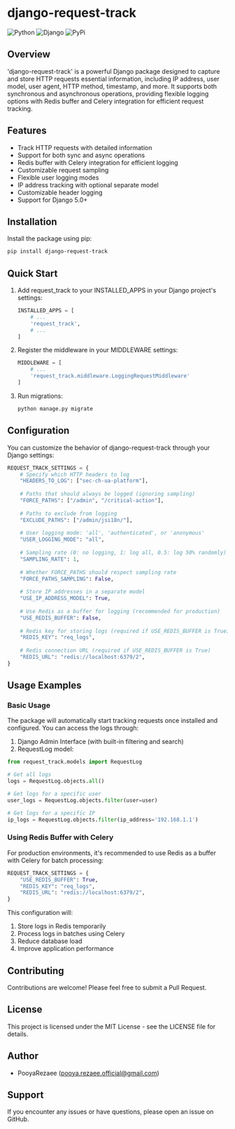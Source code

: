 # django-request-track
![Python](https://img.shields.io/badge/Python-FFD43B?style=for-the-badge&logo=python&logoColor=blue)
![Django](https://img.shields.io/badge/Django-092E20?style=for-the-badge&logo=django&logoColor=green)
![PyPi](https://img.shields.io/badge/pypi-3775A9?style=for-the-badge&logo=pypi&logoColor=white)

## Overview
'django-request-track' is a powerful Django package designed to capture and store HTTP requests essential information, including IP address, user model, user agent, HTTP method, timestamp, and more. It supports both synchronous and asynchronous operations, providing flexible logging options with Redis buffer and Celery integration for efficient request tracking.

## Features
- Track HTTP requests with detailed information
- Support for both sync and async operations
- Redis buffer with Celery integration for efficient logging
- Customizable request sampling
- Flexible user logging modes
- IP address tracking with optional separate model
- Customizable header logging
- Support for Django 5.0+

## Installation
Install the package using pip:
```bash
pip install django-request-track
```

## Quick Start
1. Add request_track to your INSTALLED_APPS in your Django project's settings:
    ```python
    INSTALLED_APPS = [
        # ...
        'request_track',
        # ...
    ]
    ```

2. Register the middleware in your MIDDLEWARE settings:
    ```python
    MIDDLEWARE = [
        # ...
        'request_track.middleware.LoggingRequestMiddleware'
    ]
    ```

3. Run migrations:
    ```bash
    python manage.py migrate
    ```

## Configuration
You can customize the behavior of django-request-track through your Django settings:

```python
REQUEST_TRACK_SETTINGS = {
    # Specify which HTTP headers to log
    "HEADERS_TO_LOG": ["sec-ch-ua-platform"],
    
    # Paths that should always be logged (ignoring sampling)
    "FORCE_PATHS": ["/admin", "/critical-action"],
    
    # Paths to exclude from logging
    "EXCLUDE_PATHS": ["/admin/jsi18n/"],
    
    # User logging mode: 'all', 'authenticated', or 'anonymous'
    "USER_LOGGING_MODE": "all",
    
    # Sampling rate (0: no logging, 1: log all, 0.5: log 50% randomly)
    "SAMPLING_RATE": 1,
    
    # Whether FORCE_PATHS should respect sampling rate
    "FORCE_PATHS_SAMPLING": False,
    
    # Store IP addresses in a separate model
    "USE_IP_ADDRESS_MODEL": True,
    
    # Use Redis as a buffer for logging (recommended for production)
    "USE_REDIS_BUFFER": False,
    
    # Redis key for storing logs (required if USE_REDIS_BUFFER is True)
    "REDIS_KEY": "req_logs",
    
    # Redis connection URL (required if USE_REDIS_BUFFER is True)
    "REDIS_URL": "redis://localhost:6379/2",
}
```

## Usage Examples

### Basic Usage
The package will automatically start tracking requests once installed and configured. You can access the logs through:

1. Django Admin Interface (with built-in filtering and search)
2. RequestLog model:
```python
from request_track.models import RequestLog

# Get all logs
logs = RequestLog.objects.all()

# Get logs for a specific user
user_logs = RequestLog.objects.filter(user=user)

# Get logs for a specific IP
ip_logs = RequestLog.objects.filter(ip_address='192.168.1.1')
```

### Using Redis Buffer with Celery
For production environments, it's recommended to use Redis as a buffer with Celery for batch processing:

```python
REQUEST_TRACK_SETTINGS = {
    "USE_REDIS_BUFFER": True,
    "REDIS_KEY": "req_logs",
    "REDIS_URL": "redis://localhost:6379/2",
}
```

This configuration will:
1. Store logs in Redis temporarily
2. Process logs in batches using Celery
3. Reduce database load
4. Improve application performance

## Contributing
Contributions are welcome! Please feel free to submit a Pull Request.

## License
This project is licensed under the MIT License - see the LICENSE file for details.

## Author
- PooyaRezaee (pooya.rezaee.official@gmail.com)

## Support
If you encounter any issues or have questions, please open an issue on GitHub.